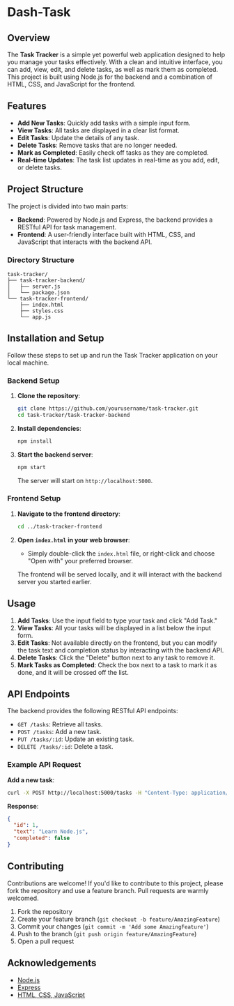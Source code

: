 # Dash-Task

## Overview

The **Task Tracker** is a simple yet powerful web application designed to help you manage your tasks effectively. With a clean and intuitive interface, you can add, view, edit, and delete tasks, as well as mark them as completed. This project is built using Node.js for the backend and a combination of HTML, CSS, and JavaScript for the frontend.

## Features

- **Add New Tasks**: Quickly add tasks with a simple input form.
- **View Tasks**: All tasks are displayed in a clear list format.
- **Edit Tasks**: Update the details of any task.
- **Delete Tasks**: Remove tasks that are no longer needed.
- **Mark as Completed**: Easily check off tasks as they are completed.
- **Real-time Updates**: The task list updates in real-time as you add, edit, or delete tasks.

## Project Structure

The project is divided into two main parts:

- **Backend**: Powered by Node.js and Express, the backend provides a RESTful API for task management.
- **Frontend**: A user-friendly interface built with HTML, CSS, and JavaScript that interacts with the backend API.

### Directory Structure

```
task-tracker/
├── task-tracker-backend/
│   ├── server.js
│   └── package.json
└── task-tracker-frontend/
    ├── index.html
    ├── styles.css
    └── app.js
```

## Installation and Setup

Follow these steps to set up and run the Task Tracker application on your local machine.

### Backend Setup

1. **Clone the repository**:
   ```bash
   git clone https://github.com/yourusername/task-tracker.git
   cd task-tracker/task-tracker-backend
   ```

2. **Install dependencies**:
   ```bash
   npm install
   ```

3. **Start the backend server**:
   ```bash
   npm start
   ```
   The server will start on `http://localhost:5000`.

### Frontend Setup

1. **Navigate to the frontend directory**:
   ```bash
   cd ../task-tracker-frontend
   ```

2. **Open `index.html` in your web browser**:
   - Simply double-click the `index.html` file, or right-click and choose "Open with" your preferred browser.

   The frontend will be served locally, and it will interact with the backend server you started earlier.

## Usage

1. **Add Tasks**: Use the input field to type your task and click "Add Task."
2. **View Tasks**: All your tasks will be displayed in a list below the input form.
3. **Edit Tasks**: Not available directly on the frontend, but you can modify the task text and completion status by interacting with the backend API.
4. **Delete Tasks**: Click the "Delete" button next to any task to remove it.
5. **Mark Tasks as Completed**: Check the box next to a task to mark it as done, and it will be crossed off the list.

## API Endpoints

The backend provides the following RESTful API endpoints:

- `GET /tasks`: Retrieve all tasks.
- `POST /tasks`: Add a new task.
- `PUT /tasks/:id`: Update an existing task.
- `DELETE /tasks/:id`: Delete a task.

### Example API Request

**Add a new task**:

```bash
curl -X POST http://localhost:5000/tasks -H "Content-Type: application/json" -d '{"text": "Learn Node.js"}'
```

**Response**:

```json
{
  "id": 1,
  "text": "Learn Node.js",
  "completed": false
}
```

## Contributing

Contributions are welcome! If you'd like to contribute to this project, please fork the repository and use a feature branch. Pull requests are warmly welcomed.

1. Fork the repository
2. Create your feature branch (`git checkout -b feature/AmazingFeature`)
3. Commit your changes (`git commit -m 'Add some AmazingFeature'`)
4. Push to the branch (`git push origin feature/AmazingFeature`)
5. Open a pull request

## Acknowledgements

- [Node.js](https://nodejs.org/)
- [Express](https://expressjs.com/)
- [HTML, CSS, JavaScript](https://developer.mozilla.org/)

